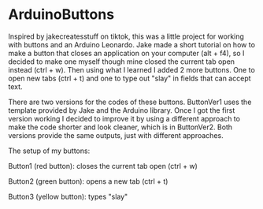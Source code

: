 # ArduinoButtons
Inspired by jakecreatesstuff on tiktok, this was a little project for working with buttons and an Arduino Leonardo. Jake made a short tutorial on how to make a button that closes an application on your computer (alt + f4), so I decided to make one myself though mine closed the current tab open instead (ctrl + w).
Then using what I learned I added 2 more buttons. One to open new tabs (ctrl + t) and one to type out "slay" in fields that can accept text.

There are two versions for the codes of these buttons. ButtonVer1 uses the template provided by Jake and the Arduino library.
Once I got the first version working I decided to improve it by using a different approach to make the code shorter and look cleaner, which is in ButtonVer2.
Both versions provide the same outputs, just with different approaches.

The setup of my buttons:

Button1 (red button): closes the current tab open (ctrl + w)

Button2 (green button): opens a new tab (ctrl + t)

Button3 (yellow button): types "slay"
